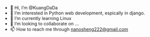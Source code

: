 - 👋 Hi, I’m @KuangDaDa
- 👀 I’m interested in Python web development, espically in django.
- 🌱 I’m currently learning Linux
- 💞️ I’m looking to collaborate on ...
- 📫 How to reach me through nanosheng222@gmail.com

<!---
KuangDaDa/KuangDaDa is a ✨ special ✨ repository because its `README.md` (this file) appears on your GitHub profile.
You can click the Preview link to take a look at your changes.
--->
